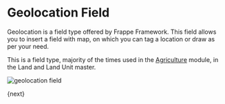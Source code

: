 # Geolocation Field

Geolocation is a field type offered by Frappe Framework. This field allows you to insert a field with map, on which you can tag a location or draw as per your need.

This is a field type, majority of the times used in the [Agriculture](/docs/v12/user/manual/en/agriculture) module, in the Land and Land Unit master.

<img alt="geolocation field" class="screenshot" src="{{docs_base_url}}/assets/img/articles/geolocation-field.gif">

{next}
